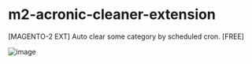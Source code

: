 # m2-acronic-cleaner-extension
[MAGENTO-2 EXT] Auto clear some category by scheduled cron. [FREE]

![image](https://github.com/STarapatin/m2-acronic-cleaner-extension/assets/166219673/3ff90ca4-1df0-42bd-aed4-7550d3f7090c)
